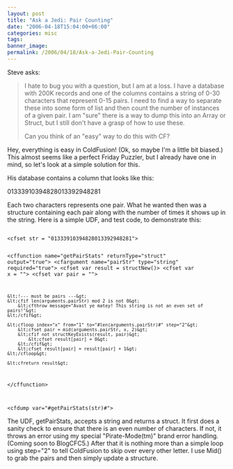 ```yaml
---
layout: post
title: "Ask a Jedi: Pair Counting"
date: "2006-04-18T15:04:00+06:00"
categories: misc 
tags: 
banner_image: 
permalink: /2006/04/18/Ask-a-Jedi-Pair-Counting
---
```


Steve asks:

<blockquote>
I hate to bug you with a question, but I am at a loss.  I have a 
database with 200K records and one of the columns contains a string 
of 0-30 characters that represent 0-15 pairs.  I need to find a way 
to separate these into some form of list and then count the number 
of instances of a given pair.  I am "sure" there is a way to dump 
this into an Array or Struct, but I still don't have a grasp of how 
to use these.

Can you think of an "easy" way to do this with CF?	
</blockquote>

Hey, everything is easy in ColdFusion! (Ok, so maybe I'm a little bit biased.) This almost seems like a perfect Friday Puzzler, but I already have one in mind, so let's look at a simple solution for this. 

His database contains a column that looks like this:

01333910394828013392948281

Each two characters represents one pair. What he wanted then was a structure containing each pair along with the number of times it shows up in the string. Here is a simple UDF, and test code, to demonstrate this:

<code>
&lt;cfset str = "01333910394828013392948281"&gt;

&lt;cffunction name="getPairStats" returnType="struct" output="true"&gt;
	&lt;cfargument name="pairStr" type="string" required="true"&gt;
	&lt;cfset var result = structNew()&gt;
	&lt;cfset var x = ""&gt;
	&lt;cfset var pair = ""&gt;
	
	&lt;!--- must be pairs ---&gt;
	&lt;cfif len(arguments.pairStr) mod 2 is not 0&gt;
		&lt;cfthrow message="Avast ye matey! This string is not an even set of pairs!"&gt;
	&lt;/cfif&gt;
	
	&lt;cfloop index="x" from="1" to="#len(arguments.pairStr)#" step="2"&gt;
		&lt;cfset pair = mid(arguments.pairStr, x, 2)&gt;
		&lt;cfif not structKeyExists(result, pair)&gt;
			&lt;cfset result[pair] = 0&gt;
		&lt;/cfif&gt;
		&lt;cfset result[pair] = result[pair] + 1&gt;
	&lt;/cfloop&gt;
	
	&lt;cfreturn result&gt;
&lt;/cffunction&gt;

&lt;cfdump var="#getPairStats(str)#"&gt;
</code>

The UDF, getPairStats, accepts a string and returns a struct. It first does a sanity check to ensure that there is an even number of characters. If not, it throws an error using my special "Pirate-Mode(tm)" brand error handling. (Coming soon to BlogCFC5.) After that it is nothing more than a simple loop using step="2" to tell ColdFusion to skip over every other letter. I use Mid() to grab the pairs and then simply update a structure.